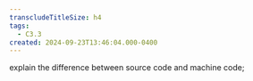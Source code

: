 ```yaml
---
transcludeTitleSize: h4
tags:
  - C3.3
created: 2024-09-23T13:46:04.000-0400
---
```

explain the difference between source code and machine code;